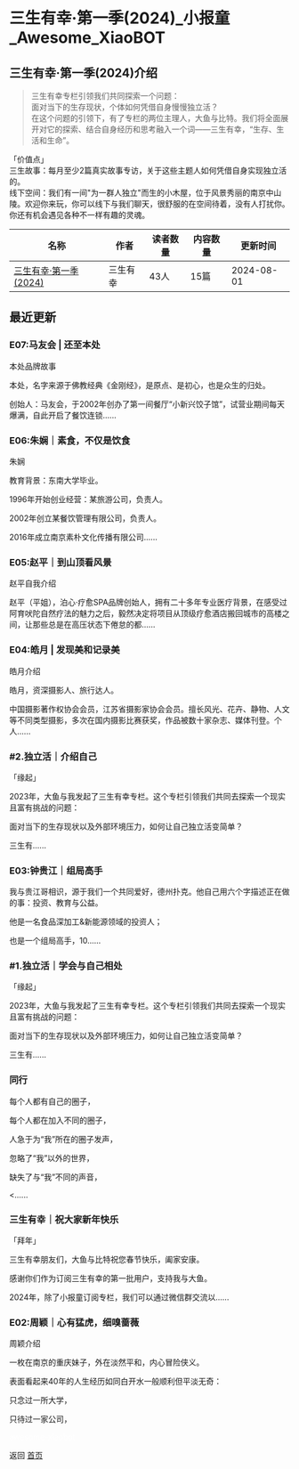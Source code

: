 # 三生有幸·第一季(2024)_小报童_Awesome_XiaoBOT

## 三生有幸·第一季(2024)介绍
> 三生有幸专栏引领我们共同探索一个问题：    
面对当下的生存现状，个体如何凭借自身慢慢独立活？    
在这个问题的引领下，有了专栏的两位主理人，大鱼与比特。我们将全面展开对它的探索、结合自身经历和思考融入一个词——三生有幸，“生存、生活和生命”。    
    
「价值点」    
三生故事：每月至少2篇真实故事专访，关于这些主题人如何凭借自身实现独立活的。    
线下空间：我们有一间"为一群人独立"而生的小木屋，位于风景秀丽的南京中山陵。欢迎你来玩，你可以线下与我们聊天，很舒服的在空间待着，没有人打扰你。你还有机会遇见各种不一样有趣的灵魂。  
  


|名称|作者|读者数量|内容数量|更新时间|
|---|---|---|---|---|
|[三生有幸·第一季(2024)](https://xiaobot.net/p/JoyfulFlow?refer=0b133df9-27dc-423b-8101-639049001c13)|三生有幸|43人|15篇|2024-08-01|

## 最近更新
### E07:马友会 | 还至本处

本处品牌故事

本处，名字来源于佛教经典《金刚经》，是原点、是初心，也是众生的归处。

创始人：马友会，于2002年创办了第一间餐厅“小新兴饺子馆”，试营业期间每天爆满，自此开启了餐饮连锁......

### E06:朱娴｜素食，不仅是饮食

朱娴

教育背景：东南大学毕业。

1996年开始创业经营：某旅游公司，负责人。

2002年创立某餐饮管理有限公司，负责人。

2016年成立南京素朴文化传播有限公司......

### E05:赵平｜到山顶看风景

赵平自我介绍

赵平（平姐），泊心·疗愈SPA品牌创始人，拥有二十多年专业医疗背景，在感受过阿育吠陀自然疗法的魅力之后，毅然决定将项目从顶级疗愈酒店搬回城市的高楼之间，让那些总是在高压状态下倦怠的都......

### E04:皓月 | 发现美和记录美

皓月介绍

皓月，资深摄影人、旅行达人。

中国摄影著作权协会会员，江苏省摄影家协会会员。擅长风光、花卉、静物、人文等不同类型摄影，多次在国内摄影比赛获奖，作品被数十家杂志、媒体刊登。个人......

### #2.独立活｜介绍自己

「缘起」

2023年，大鱼与我发起了三生有幸专栏。这个专栏引领我们共同去探索一个现实且富有挑战的问题：

面对当下的生存现状以及外部环境压力，如何让自己独立活变简单？

三生有......

### E03:钟贵江｜组局高手

我与贵江哥相识，源于我们一个共同爱好，德州扑克。他自己用六个字描述正在做的事：投资、教育与公益。

他是一名食品深加工&新能源领域的投资人；

也是一个组局高手，10......

### #1.独立活｜学会与自己相处

「缘起」

2023年，大鱼与我发起了三生有幸专栏。这个专栏引领我们共同去探索一个现实且富有挑战的问题：

面对当下的生存现状以及外部环境压力，如何让自己独立活变简单？

三生有......

### 同行

每个人都有自己的圈子，

每个人都在加入不同的圈子，

人急于为“我”所在的圈子发声，

忽略了“我”以外的世界，

缺失了与“我”不同的声音，

<......

### 三生有幸｜祝大家新年快乐

「拜年」

三生有幸朋友们，大鱼与比特祝您春节快乐，阖家安康。

感谢你们作为订阅三生有幸的第一批用户，支持我与大鱼。

2024年，除了小报童订阅专栏，我们可以通过微信群交流以......

### E02:周颖｜心有猛虎，细嗅蔷薇

周颖介绍

一枚在南京的重庆妹子，外在淡然平和，内心冒险侠义。

表面看起来40年的人生经历如同白开水一般顺利但平淡无奇：

只念过一所大学，

只待过一家公司，


<a href="https://github.com/Reno9527/awesome-xiaobot" style="color: white; text-decoration: none;">awesome-xiaobot</a>

返回 [首页](../README.md)
